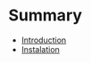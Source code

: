 # Summary

- [Introduction](./00_documentation/00_init/00_intro.md)
- [Instalation](./00_documentation/00_init/01_instalation.md)

